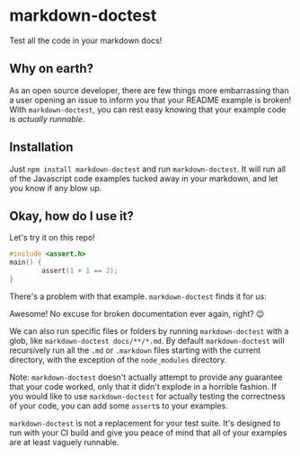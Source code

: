# markdown-doctest

Test all the code in your markdown docs!

## Why on earth?

As an open source developer, there are few things more embarrassing than a user opening an issue to inform you that your README example is broken! With  `markdown-doctest`, you can rest easy knowing that your example code is *actually runnable*.

## Installation
Just `npm install markdown-doctest` and run `markdown-doctest`. It will run all of the Javascript code examples tucked away in your markdown, and let you know if any blow up.

## Okay, how do I use it?

Let's try it on this repo!

```c
#include <assert.h>
main() {
        assert(1 + 1 == 2);
}
```

There's a problem with that example. `markdown-doctest` finds it for us:

Awesome! No excuse for broken documentation ever again, right? :wink:

We can also run specific files or folders by running `markdown-doctest` with a glob, like `markdown-doctest docs/**/*.md`. By default `markdown-doctest` will recursively run all the `.md` or `.markdown` files starting with the current directory, with the exception of the `node_modules` directory.

Note: `markdown-doctest` doesn't actually attempt to provide any guarantee that your code worked, only that it didn't explode in a horrible fashion. If you would like to use `markdown-doctest` for actually testing the correctness of your code, you can add some `assert`s to your examples.

`markdown-doctest` is not a replacement for your test suite. It's designed to run with your CI build and give you peace of mind that all of your examples are at least vaguely runnable.
